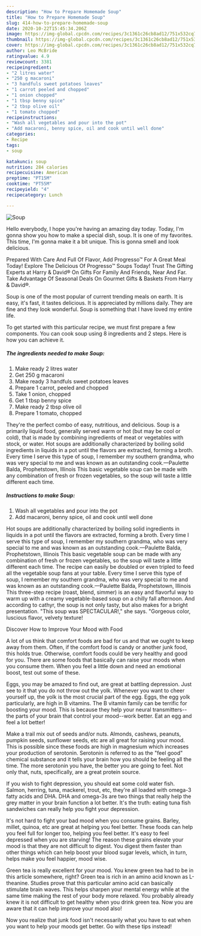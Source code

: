 ```yaml
---
description: "How to Prepare Homemade Soup"
title: "How to Prepare Homemade Soup"
slug: 414-how-to-prepare-homemade-soup
date: 2020-10-22T15:45:34.206Z
image: https://img-global.cpcdn.com/recipes/3c1361c26cb8ad12/751x532cq70/soup-recipe-main-photo.jpg
thumbnail: https://img-global.cpcdn.com/recipes/3c1361c26cb8ad12/751x532cq70/soup-recipe-main-photo.jpg
cover: https://img-global.cpcdn.com/recipes/3c1361c26cb8ad12/751x532cq70/soup-recipe-main-photo.jpg
author: Leo McBride
ratingvalue: 4.9
reviewcount: 3381
recipeingredient:
- "2 litres water"
- "250 g macaroni"
- "3 handfuls sweet potatoes leaves"
- "1 carrot peeled and chopped"
- "1 onion chopped"
- "1 tbsp benny spice"
- "2 tbsp olive oil"
- "1 tomato chopped"
recipeinstructions:
- "Wash all vegetables and pour into the pot"
- "Add macaroni, benny spice, oil and cook until well done"
categories:
- Recipe
tags:
- soup

katakunci: soup 
nutrition: 284 calories
recipecuisine: American
preptime: "PT15M"
cooktime: "PT55M"
recipeyield: "4"
recipecategory: Lunch

---
```



![Soup](https://img-global.cpcdn.com/recipes/3c1361c26cb8ad12/751x532cq70/soup-recipe-main-photo.jpg)

Hello everybody, I hope you're having an amazing day today. Today, I'm gonna show you how to make a special dish, soup. It is one of my favorites. This time, I'm gonna make it a bit unique. This is gonna smell and look delicious.

Prepared With Care And Full Of Flavor, Add Progresso™ For A Great Meal Today! Explore The Delicious Of Progresso™ Soups Today! Trust The Gifting Experts at Harry &amp; David® On Gifts For Family And Friends, Near And Far. Take Advantage Of Seasonal Deals On Gourmet Gifts &amp; Baskets From Harry &amp; David®.

Soup is one of the most popular of current trending meals on earth. It is easy, it's fast, it tastes delicious. It is appreciated by millions daily. They are fine and they look wonderful. Soup is something that I have loved my entire life.


To get started with this particular recipe, we must first prepare a few components. You can cook soup using 8 ingredients and 2 steps. Here is how you can achieve it.

<!--inarticleads1-->

##### The ingredients needed to make Soup:

1. Make ready 2 litres water
1. Get 250 g macaroni
1. Make ready 3 handfuls sweet potatoes leaves
1. Prepare 1 carrot, peeled and chopped
1. Take 1 onion, chopped
1. Get 1 tbsp benny spice
1. Make ready 2 tbsp olive oil
1. Prepare 1 tomato, chopped


They&#39;re the perfect combo of easy, nutritious, and delicious. Soup is a primarily liquid food, generally served warm or hot (but may be cool or cold), that is made by combining ingredients of meat or vegetables with stock, or water. Hot soups are additionally characterized by boiling solid ingredients in liquids in a pot until the flavors are extracted, forming a broth. Every time I serve this type of soup, I remember my southern grandma, who was very special to me and was known as an outstanding cook.—Paulette Balda, Prophetstown, Illinois This basic vegetable soup can be made with any combination of fresh or frozen vegetables, so the soup will taste a little different each time. 

<!--inarticleads2-->

##### Instructions to make Soup:

1. Wash all vegetables and pour into the pot
1. Add macaroni, benny spice, oil and cook until well done


Hot soups are additionally characterized by boiling solid ingredients in liquids in a pot until the flavors are extracted, forming a broth. Every time I serve this type of soup, I remember my southern grandma, who was very special to me and was known as an outstanding cook.—Paulette Balda, Prophetstown, Illinois This basic vegetable soup can be made with any combination of fresh or frozen vegetables, so the soup will taste a little different each time. The recipe can easily be doubled or even tripled to feed all the vegetable soup fans at your table. Every time I serve this type of soup, I remember my southern grandma, who was very special to me and was known as an outstanding cook.—Paulette Balda, Prophetstown, Illinois This three-step recipe (roast, blend, simmer) is an easy and flavorful way to warm up with a creamy vegetable-based soup on a chilly fall afternoon. And according to cathyr, the soup is not only tasty, but also makes for a bright presentation. &#34;This soup was SPECTACULAR!,&#34; she says. &#34;Gorgeous color, luscious flavor, velvety texture! 

Discover How to Improve Your Mood with Food


A lot of us think that comfort foods are bad for us and that we ought to keep away from them. Often, if the comfort food is candy or another junk food, this holds true. Otherwise, comfort foods could be very healthy and good for you. There are some foods that basically can raise your moods when you consume them. When you feel a little down and need an emotional boost, test out some of these.

Eggs, you may be amazed to find out, are great at battling depression. Just see to it that you do not throw out the yolk. Whenever you want to cheer yourself up, the yolk is the most crucial part of the egg. Eggs, the egg yolk particularly, are high in B vitamins. The B vitamin family can be terrific for boosting your mood. This is because they help your neural transmitters--the parts of your brain that control your mood--work better. Eat an egg and feel a lot better!

Make a trail mix out of seeds and/or nuts. Almonds, cashews, peanuts, pumpkin seeds, sunflower seeds, etc are all great for raising your mood. This is possible since these foods are high in magnesium which increases your production of serotonin. Serotonin is referred to as the "feel good" chemical substance and it tells your brain how you should be feeling all the time. The more serotonin you have, the better you are going to feel. Not only that, nuts, specifically, are a great protein source.

If you wish to fight depression, you should eat some cold water fish. Salmon, herring, tuna, mackerel, trout, etc, they're all loaded with omega-3 fatty acids and DHA. DHA and omega-3s are two things that really help the grey matter in your brain function a lot better. It's the truth: eating tuna fish sandwiches can really help you fight your depression. 

It's not hard to fight your bad mood when you consume grains. Barley, millet, quinoa, etc are great at helping you feel better. These foods can help you feel full for longer too, helping you feel better. It's easy to feel depressed when you are starving! The reason these grains elevate your mood is that they are not difficult to digest. You digest them faster than other things which can help boost your blood sugar levels, which, in turn, helps make you feel happier, mood wise.

Green tea is really excellent for your mood. You knew green tea had to be in this article somewhere, right? Green tea is rich in an amino acid known as L-theanine. Studies prove that this particular amino acid can basically stimulate brain waves. This helps sharpen your mental energy while at the same time making the rest of your body more relaxed. You probably already knew it is not difficult to get healthy when you drink green tea. Now you are aware that it can help improve your mood also!

Now you realize that junk food isn't necessarily what you have to eat when you want to help your moods get better. Go  with  these tips  instead!

